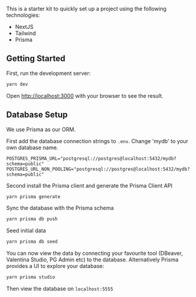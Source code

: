 This is a starter kit to quickly set up a project using the following technologies:
- NextJS
- Tailwind
- Prisma

## Getting Started

First, run the development server:

```bash
yarn dev
```

Open [http://localhost:3000](http://localhost:3000) with your browser to see the result.

## Database Setup

We use Prisma as our ORM.

First add the database connection strings to `.env`. Change 'mydb' to your own database name.
```
POSTGRES_PRISMA_URL="postgresql://postgres@localhost:5432/mydb?schema=public"
POSTGRES_URL_NON_POOLING="postgresql://postgres@localhost:5432/mydb?schema=public"
```

Second install the Prisma client and generate the Prisma Client API
```bash
yarn prisma generate
```

Sync the database with the Prisma schema
```bash
yarn prisma db push
```

Seed initial data
```bash
yarn prisma db seed
```

You can now view the data by connecting your favourite tool (DBeaver, Valentina Studio, PG Admin etc) to the database. Alternatively Prisma provides a UI to explore your database:

```bash
yarn prisma studio
```

Then view the database on `localhost:5555`
